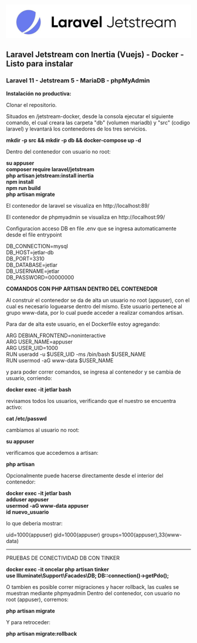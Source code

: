 [![Jetstream Docker](https://raw.githubusercontent.com/todologico/jetstream-docker/main/laravel-jet.jpg)](https://github.com/todologico/jetstream-docker)

##  Laravel Jetstream con Inertia (Vuejs) ​- Docker - Listo para instalar 
### Laravel 11 - Jetstream 5 - MariaDB - phpMyAdmin

**Instalación no productiva:**  

Clonar el repositorio.  

Situados en /jetstream-docker, desde la consola ejecutar el siguiente comando, el cual creara las carpeta "db" (volumen mariadb) y "src" (codigo laravel) y levantará los contenedores de los tres servicios.

**mkdir -p src && mkdir -p db && docker-compose up -d**  

Dentro del contenedor con usuario no root:

**su appuser**  
**composer require laravel/jetstream**  
**php artisan jetstream:install inertia**  
**npm install**  
**npm run build**  
**php artisan migrate**    

El contenedor de laravel se visualiza en http://localhost:89/  


El contenedor de phpmyadmin se visualiza en http://localhost:99/   

Configuracion acceso DB en file .env que se ingresa automaticamente desde el file entrypoint 

DB_CONNECTION=mysql  
DB_HOST=jetlar-db  
DB_PORT=3310  
DB_DATABASE=jetlar  
DB_USERNAME=jetlar  
DB_PASSWORD=00000000  

**COMANDOS CON PHP ARTISAN DENTRO DEL CONTENEDOR**

Al construir el contenedor se da de alta un usuario no root (appuser), con el cual es necesario loguearse dentro del mismo.
Este usuario pertenece al grupo www-data, por lo cual puede acceder a realizar comandos artisan.  

Para dar de alta este usuario, en el Dockerfile estoy agregando:

ARG DEBIAN_FRONTEND=noninteractive  
ARG USER_NAME=appuser  
ARG USER_UID=1000  
RUN useradd -u $USER_UID -ms /bin/bash $USER_NAME  
RUN usermod -aG www-data $USER_NAME  

y para poder correr comandos, se ingresa al contenedor y se cambia de usuario, corriendo:

**docker exec -it jetlar bash**  

revisamos todos los usuarios, verificando que el nuestro se encuentra activo:

**cat /etc/passwd** 

cambiamos al usuario no root:

**su appuser**  

verificamos que accedemos a artisan:

**php artisan**  

Opcionalmente puede hacerse directamente desde el interior del contenedor:  

**docker exec -it jetlar bash**  
**adduser appuser**  
**usermod -aG www-data appuser**  
**id nuevo_usuario**  

lo que deberia mostrar:  

uid=1000(appuser) gid=1000(appuser) groups=1000(appuser),33(www-data)

--------------------------------------

PRUEBAS DE CONECTIVIDAD DB CON TINKER

**docker exec -it oncelar php artisan tinker**  
**use Illuminate\Support\Facades\DB; DB::connection()->getPdo();**  

O tambien es posible correr migraciones y hacer rollback, las cuales se muestran mediante phpmyadmin Dentro del contenedor, con usuario no root (appuser), corremos:

**php artisan migrate**  

Y para retroceder:

**php artisan migrate:rollback**  



